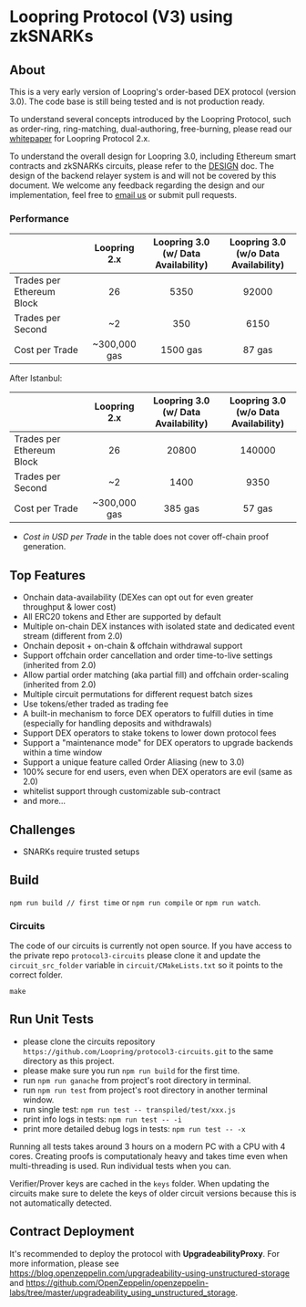 # Loopring Protocol (V3) using zkSNARKs

## About

This is a very early version of Loopring's order-based DEX protocol (version 3.0). The code base is still being tested and is not production ready.

To understand several concepts introduced by the Loopring Protocol, such as order-ring, ring-matching, dual-authoring, free-burning, please read our [whitepaper](https://loopring.org/resources/en_whitepaper.pdf) for Loopring Protocol 2.x.

To understand the overall design for Loopring 3.0, including Ethereum smart contracts and zkSNARKs circuits, please refer to the [DESIGN](https://github.com/Loopring/protocols/blob/master/packages/loopring_v3/DESIGN.md) doc. The design of the backend relayer system is and will not be covered by this document. We welcome any feedback regarding the design and our implementation, feel free to [email us](mailto:daniel@loopring.org) or submit pull requests.

### Performance

|  | Loopring 2.x | Loopring 3.0 <br> (w/ Data Availability) | Loopring 3.0 <br> (w/o Data Availability)  |
| :----- |:-------------: |:---------------:| :-------------:|
| Trades per Ethereum Block | 26      | 5350 |      92000|
| Trades per Second | ~2      | 350        |           6150 |
| Cost per Trade | ~300,000 gas | 1500 gas | 87 gas|

After Istanbul:

|  | Loopring 2.x | Loopring 3.0 <br> (w/ Data Availability) | Loopring 3.0 <br> (w/o Data Availability)  |
| :----- |:-------------: |:---------------:| :-------------:|
| Trades per Ethereum Block | 26      | 20800 |      140000|
| Trades per Second | ~2      | 1400        |           9350 |
| Cost per Trade | ~300,000 gas | 385 gas | 57 gas|

* *Cost in USD per Trade* in the table does not cover off-chain proof generation.

## Top Features

- Onchain data-availability (DEXes can opt out for even greater throughput & lower cost)
- All ERC20 tokens and Ether are supported by default
- Multiple on-chain DEX instances with isolated state and dedicated event stream (different from 2.0)
- Onchain deposit + on-chain & offchain withdrawal support
- Support offchain order cancellation and order time-to-live settings (inherited from 2.0)
- Allow partial order matching (aka partial fill) and offchain order-scaling (inherited from 2.0)
- Multiple circuit permutations for different request batch sizes
- Use tokens/ether traded as trading fee
- A built-in mechanism to force DEX operators to fulfill duties in time (especially for handling deposits and withdrawals)
- Support DEX operators to stake tokens to lower down protocol fees
- Support a "maintenance mode" for DEX operators to upgrade backends within a time window
- Support a unique feature called Order Aliasing (new to 3.0)
- 100% secure for end users, even when DEX operators are evil (same as 2.0)
- whitelist support through customizable sub-contract
- and more...

## Challenges
- SNARKs require trusted setups

## Build

`npm run build // first time` or `npm run compile` or `npm run watch`.

### Circuits

The code of our circuits is currently not open source. If you have access to the private repo `protocol3-circuits` please clone it and update the `circuit_src_folder` variable in `circuit/CMakeLists.txt` so it points to the correct folder.

```
make
```

## Run Unit Tests
- please clone the circuits repository `https://github.com/Loopring/protocol3-circuits.git` to the same directory as this project.
- please make sure you run `npm run build` for the first time.
- run `npm run ganache` from project's root directory in terminal.
- run `npm run test` from project's root directory in another terminal window.
- run single test: `npm run test -- transpiled/test/xxx.js`
- print info logs in tests: `npm run test -- -i`
- print more detailed debug logs in tests: `npm run test -- -x`

Running all tests takes around 3 hours on a modern PC with a CPU with 4 cores. Creating proofs is computationaly heavy and takes time even when multi-threading is used. Run individual tests when you can.

Verifier/Prover keys are cached in the `keys` folder. When updating the circuits make sure to delete the keys of older circuit versions because this is not automatically detected.

## Contract Deployment

It's recommended to deploy the protocol with **UpgradeabilityProxy**. For more information, please see https://blog.openzeppelin.com/upgradeability-using-unstructured-storage and https://github.com/OpenZeppelin/openzeppelin-labs/tree/master/upgradeability_using_unstructured_storage.
